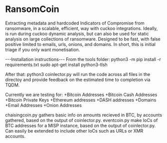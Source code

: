 # RansomCoin
Extracting metadata and hardcoded Indicators of Compromise from ransomware, in a scalable, efficient, way with cuckoo integrations. Ideally, is run during cuckoo dynamic analysis, but can also be used for static analysis on large collections of ransomware. Designed to be fast, with false positive limited to emails, urls, onions, and domains. In short, this is initial triage if you only want monetisation.

---Installation instructions---
From the tools folder:
python3 -m pip install -r requirements.txt
sudo apt-get install python3-tlsh

After that: python3 coinlector.py will run the code across all files in the directoy and provide feedback on the estimated time to completion via TQDM.

Currently we are testing for:
+Bitcoin Addresses
+Bitcoin Cash Addresses
+Bitcoin Private Keys
+Ethereum addresses
+DASH addresses
+Domains
+Email Addresses
+Onion Addresses

chaisingcoin.py gathers basic info on amounts recieved in BTC, by accounts gathered, based on the output of coinlector.py.
eventcoin.py make IoCs of BTC addresses for a MISP instance, based on the output of coinlector.py. Can easily be extended to include other IoCs such as URLs or XMR accounts.
